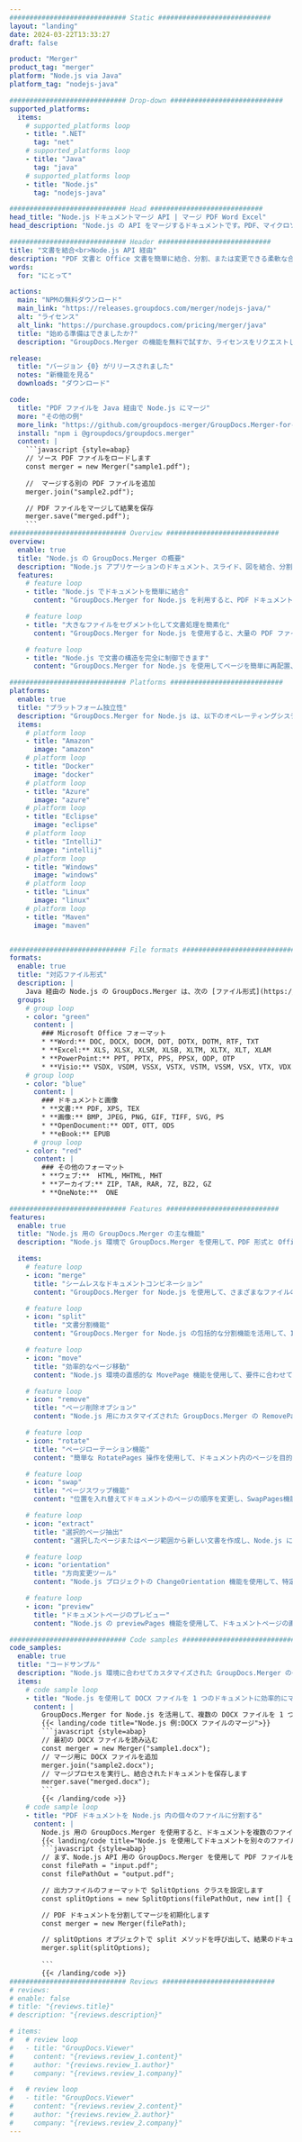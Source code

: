 ```yaml
---
############################# Static ############################
layout: "landing"
date: 2024-03-22T13:33:27
draft: false

product: "Merger"
product_tag: "merger"
platform: "Node.js via Java"
platform_tag: "nodejs-java"

############################# Drop-down ############################
supported_platforms:
  items:
    # supported_platforms loop
    - title: ".NET"
      tag: "net"
    # supported_platforms loop
    - title: "Java"
      tag: "java"
    # supported_platforms loop
    - title: "Node.js"
      tag: "nodejs-java"

############################# Head ############################
head_title: "Node.js ドキュメントマージ API | マージ PDF Word Excel"
head_description: "Node.js の API をマージするドキュメントです。PDF、マイクロソフト Word、Excel、プレゼンテーション、Visio、XPS、EPUB 形式のページの結合、分割、入れ替え、並べ替え、および削除を行います。"

############################# Header ############################
title: "文書を結合<br>Node.js API 経由"
description: "PDF 文書と Office 文書を簡単に結合、分割、または変更できる柔軟な合併API"
words:
  for: "にとって"

actions:
  main: "NPMの無料ダウンロード"
  main_link: "https://releases.groupdocs.com/merger/nodejs-java/"
  alt: "ライセンス"
  alt_link: "https://purchase.groupdocs.com/pricing/merger/java"
  title: "始める準備はできましたか?"
  description: "GroupDocs.Merger の機能を無料で試すか、ライセンスをリクエストしてください"

release:
  title: "バージョン {0} がリリースされました"
  notes: "新機能を見る"
  downloads: "ダウンロード"

code:
  title: "PDF ファイルを Java 経由で Node.js にマージ"
  more: "その他の例"
  more_link: "https://github.com/groupdocs-merger/GroupDocs.Merger-for-Node.js-via-Java"
  install: "npm i @groupdocs/groupdocs.merger"
  content: |
    ```javascript {style=abap}   
    // ソース PDF ファイルをロードします
    const merger = new Merger("sample1.pdf");
    
    //  マージする別の PDF ファイルを追加
    merger.join("sample2.pdf");

    // PDF ファイルをマージして結果を保存
    merger.save("merged.pdf");
    ```
############################# Overview ############################
overview:
  enable: true
  title: "Node.js の GroupDocs.Merger の概要"
  description: "Node.js アプリケーションのドキュメント、スライド、図を結合、分割、再配置、調整するための包括的な API。"
  features:
    # feature loop
    - title: "Node.js でドキュメントを簡単に結合"
      content: "GroupDocs.Merger for Node.js を利用すると、PDF ドキュメントと Office ドキュメントを簡単に統合ファイルにまとめることができます。このライブラリは幅広い形式のサポートを拡張し、異なるファイルタイプのスムーズな統合と結合を可能にし、Node.js アプリケーションのドキュメント管理プロセスを強化します。"

    # feature loop
    - title: "大きなファイルをセグメント化して文書処理を簡素化"
      content: "GroupDocs.Merger for Node.js を使用すると、大量の PDF ファイルまたは Office ファイルをより管理しやすい部分に簡単に分割できます。特定のページ、範囲、または個々のページの抽出に基づいて文書を分割することで文書をカスタマイズできるため、文書ワークフローの整理と効率が向上します。"

    # feature loop
    - title: "Node.js で文書の構造を完全に制御できます"
      content: "GroupDocs.Merger for Node.js を使用してページを簡単に再配置、交換、または破棄することで、文書のレイアウトを再定義できます。独自のニーズに合わせて文書を調整できるため、カスタムファイル構成を他に類を見ない柔軟性が得られます。"

############################# Platforms ############################
platforms:
  enable: true
  title: "プラットフォーム独立性"
  description: "GroupDocs.Merger for Node.js は、以下のオペレーティングシステム、フレームワーク、およびパッケージマネージャーをサポートしています"
  items:
    # platform loop
    - title: "Amazon"
      image: "amazon"
    # platform loop
    - title: "Docker"
      image: "docker"
    # platform loop
    - title: "Azure"
      image: "azure"
    # platform loop
    - title: "Eclipse"
      image: "eclipse"
    # platform loop
    - title: "IntelliJ"
      image: "intellij"
    # platform loop
    - title: "Windows"
      image: "windows"
    # platform loop
    - title: "Linux"
      image: "linux"
    # platform loop
    - title: "Maven"
      image: "maven"


############################# File formats ############################
formats:
  enable: true
  title: "対応ファイル形式"
  description: |
    Java 経由の Node.js の GroupDocs.Merger は、次の [ファイル形式](https://docs.groupdocs.com/merger/nodejs-java/supported-document-formats/) での操作をサポートします。
  groups:
    # group loop
    - color: "green"
      content: |
        ### Microsoft Office フォーマット
        * **Word:** DOC, DOCX, DOCM, DOT, DOTX, DOTM, RTF, TXT
        * **Excel:** XLS, XLSX, XLSM, XLSB, XLTM, XLTX, XLT, XLAM
        * **PowerPoint:** PPT, PPTX, PPS, PPSX, ODP, OTP
        * **Visio:** VSDX, VSDM, VSSX, VSTX, VSTM, VSSM, VSX, VTX, VDX
    # group loop
    - color: "blue"
      content: |
        ### ドキュメントと画像
        * **文書:** PDF, XPS, TEX
        * **画像:** BMP, JPEG, PNG, GIF, TIFF, SVG, PS
        * **OpenDocument:** ODT, OTT, ODS
        * **eBook:** EPUB
      # group loop
    - color: "red"
      content: |
        ### その他のフォーマット
        * **ウェブ:**  HTML, MHTML, MHT
        * **アーカイブ:** ZIP, TAR, RAR, 7Z, BZ2, GZ
        * **OneNote:**  ONE

############################# Features ############################
features:
  enable: true
  title: "Node.js 用の GroupDocs.Merger の主な機能"
  description: "Node.js 環境で GroupDocs.Merger を使用して、PDF 形式と Office 形式のドキュメントを効率的にマージ、分割、操作できます。"

  items:
    # feature loop
    - icon: "merge"
      title: "シームレスなドキュメントコンビネーション"
      content: "GroupDocs.Merger for Node.js を使用して、さまざまなファイルの特定のページまたは範囲を組み合わせることにより、複数の文書を 1 つに簡単に結合できます。"

    # feature loop
    - icon: "split"
      title: "文書分割機能"
      content: "GroupDocs.Merger for Node.js の包括的な分割機能を活用して、1 つの文書を複数の小さなファイルに分割し、管理と整理を容易にします。"

    # feature loop
    - icon: "move"
      title: "効率的なページ移動"
      content: "Node.js 環境の直感的な MovePage 機能を使用して、要件に合わせてドキュメント内のページを再配置できます。"

    # feature loop
    - icon: "remove"
      title: "ページ削除オプション"
      content: "Node.js 用にカスタマイズされた GroupDocs.Merger の RemovePages 機能を使用すると、不要なページや特定のページ番号を簡単に削除できます。"

    # feature loop
    - icon: "rotate"
      title: "ページローテーション機能"
      content: "簡単な RotatePages 操作を使用して、ドキュメント内のページを目的の向き（90 度、180 度、または 270 度）に回転できます。"

    # feature loop
    - icon: "swap"
      title: "ページスワップ機能"
      content: "位置を入れ替えてドキュメントのページの順序を変更し、SwapPages機能を使用して再編成されたドキュメントを作成します。"

    # feature loop
    - icon: "extract"
      title: "選択的ページ抽出"
      content: "選択したページまたはページ範囲から新しい文書を作成し、Node.js に GroupDocs.Merger を使用して必要なコンテンツのみを抽出します。"

    # feature loop
    - icon: "orientation"
      title: "方向変更ツール"
      content: "Node.js プロジェクトの ChangeOrientation 機能を使用して、特定のページまたはすべてのページの向きを縦向きから横向きに、またはその逆に変更できます。"

    # feature loop
    - icon: "preview"
      title: "ドキュメントページのプレビュー"
      content: "Node.js の previewPages 機能を使用して、ドキュメントページの画像プレビューを生成して、コンテンツとレイアウトをよりよく理解できるようにします。"

############################# Code samples ############################
code_samples:
  enable: true
  title: "コードサンプル"
  description: "Node.js 環境に合わせてカスタマイズされた GroupDocs.Merger の一般的なユースケースをご覧ください。これらの例は、Node.js 用の GroupDocs.Merger を使用してドキュメントをマージすることの効率と容易さを示しています。"
  items:
    # code sample loop
    - title: "Node.js を使用して DOCX ファイルを 1 つのドキュメントに効率的にマージ"
      content: |
        GroupDocs.Merger for Node.js を活用して、複数の DOCX ファイルを 1 つの包括的なドキュメントにシームレスにマージできます。当社の [Merge Word Documents](https://docs.groupdocs.com/merger/nodejs-java/merge/word/) 機能を利用してファイルを効率的に結合し、ドキュメント管理と生産性を向上させましょう。 以下に、ドキュメント統合プロセスのガイドとなる Node.js コードスニペットを示します。
        {{< landing/code title="Node.js 例:DOCX ファイルのマージ">}}
        ```javascript {style=abap}   
        // 最初の DOCX ファイルを読み込む
        const merger = new Merger("sample1.docx");
        // マージ用に DOCX ファイルを追加
        merger.join("sample2.docx");
        // マージプロセスを実行し、結合されたドキュメントを保存します
        merger.save("merged.docx");
        ```
        {{< /landing/code >}}
    # code sample loop
    - title: "PDF ドキュメントを Node.js 内の個々のファイルに分割する"
      content: |
        Node.js 用の GroupDocs.Merger を使用すると、ドキュメントを複数のファイルに分割するのが簡単になります。当社の [文書分割](https://docs.groupdocs.com/merger/nodejs-java/split-document/) 機能を使用すると、PDF 個のサイズの大きい文書から特定のセクションを効率的に管理および抽出できるため、文書処理がより効果的になります。 この機能は、ページ範囲、開始/終了ページ、奇数/偶数ページ番号などの条件による文書の分割をサポートします。
        {{< landing/code title="Node.js を使用してドキュメントを別々のファイルに分割する方法">}}
        ```javascript {style=abap}   
        // まず、Node.js API 用の GroupDocs.Merger を使用して PDF ファイルを分割します
        const filePath = "input.pdf";
        const filePathOut = "output.pdf";

        // 出力ファイルのフォーマットで SplitOptions クラスを設定します
        const splitOptions = new SplitOptions(filePathOut, new int[] { 3, 6, 8 });

        // PDF ドキュメントを分割してマージを初期化します
        const merger = new Merger(filePath);

        // splitOptions オブジェクトで split メソッドを呼び出して、結果のドキュメントを取得します。
        merger.split(splitOptions);
  
        ```
        {{< /landing/code >}}
############################# Reviews ############################
# reviews:
# enable: false
# title: "{reviews.title}"
# description: "{reviews.description}"

# items:
#   # review loop
#   - title: "GroupDocs.Viewer"
#     content: "{reviews.review_1.content}"
#     author: "{reviews.review_1.author}"
#     company: "{reviews.review_1.company}"

#   # review loop
#   - title: "GroupDocs.Viewer"
#     content: "{reviews.review_2.content}"
#     author: "{reviews.review_2.author}"
#     company: "{reviews.review_2.company}"
---
```

